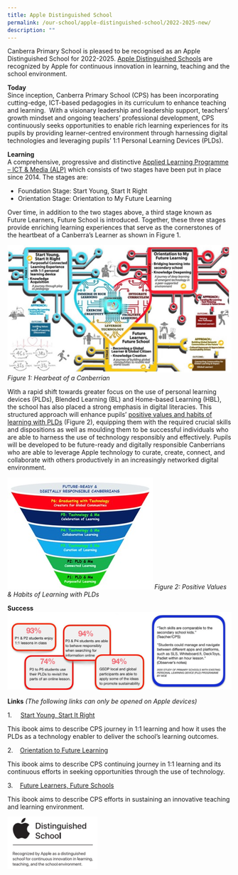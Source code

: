 ```yaml
---
title: Apple Distinguished School
permalink: /our-school/apple-distinguished-school/2022-2025-new/
description: ""
---
```

Canberra Primary School is pleased to be recognised as an Apple Distinguished School for 2022-2025. [Apple Distinguished Schools](https://www.apple.com/sg/education/k12/apple-distinguished-schools/) are recognized by Apple for continuous innovation in learning, teaching and the school environment.

**Today**  
Since inception, Canberra Primary School (CPS) has been incorporating cutting-edge, ICT-based pedagogies in its curriculum to enhance teaching and learning.  With a visionary leadership and leadership support, teachers’ growth mindset and ongoing teachers’ professional development, CPS continuously seeks opportunities to enable rich learning experiences for its pupils by providing learner-centred environment through harnessing digital technologies and leveraging pupils’ 1:1 Personal Learning Devices (PLDs).

**Learning**  
A comprehensive, progressive and distinctive [Applied Learning Programme – ICT & Media (ALP)](https://canberrapri.moe.edu.sg/our-programmes/applied-learning-programme) which consists of two stages have been put in place since 2014. The stages are:<br/>
* Foundation Stage: Start Young, Start It Right
* Orientation Stage: Orientation to My Future Learning

Over time, in addition to the two stages above, a third stage known as Future Learners, Future School is introduced. Together, these three stages provide enriching learning experiences that serve as the cornerstones of the heartbeat of a Canberra’s Learner as shown in Figure 1.

![](/images/Heartbeat%20Canberrian.jpg)
_Figure 1: Hearbeat of a Canberrian_

With a rapid shift towards greater focus on the use of personal learning devices (PLDs), Blended Learning (BL) and Home-based Learning (HBL), the school has also placed a strong emphasis in digital literacies. This structured approach will enhance pupils’ [positive values and habits of learning with PLDs](https://drive.google.com/file/d/1XPaWad7vuXzGdbwITFAFkCLjxHBtgF3C/view?usp=sharing) (Figure 2), equipping them with the required crucial skills and dispositions as well as moulding them to be successful individuals who are able to harness the use of technology responsibly and effectively. Pupils will be developed to be future-ready and digitally responsible Canberrians who are able to leverage Apple technology to curate, create, connect, and collaborate with others productively in an increasingly networked digital environment.


  
 ![](/images/Figure%202Positive%20values%20and%20habits%20of%20learning%20with%20PLDs.jpg)
_Figure 2: Positive Values & Habits of Learning with PLDs_

**Success**
![](/images/Success.png)

**Links** _(The following links can only be opened on Apple devices)_

1.     [Start Young, Start It Right](https://drive.google.com/file/d/1ITWCHo9AAXG4p2ZtVcV1rrSGKD46WMcD/view?usp=sharing)

This ibook aims to describe CPS journey in 1:1 learning and how it uses the PLDs as a technology enabler to deliver the school’s learning outcomes.

2.    [Orientation to Future Learning](https://drive.google.com/file/d/1s2Xu_vkD5VLjp64k90qcnu0B3iPgoJAU/view?usp=sharing)

This ibook aims to describe CPS continuing journey in 1:1 learning and its continuous efforts in seeking opportunities through the use of technology.

3.    [Future Learners, Future Schools](https://drive.google.com/file/d/10PdPIT2DolWiiEv6solTcj5OuNGgobXy/view?usp=sharing)

This ibook aims to describe CPS efforts in sustaining an innovative teaching and learning environment.


<img src="/images/ADS%20Logo.png" style="width:40%"     align="left">